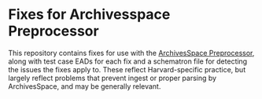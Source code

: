 # Fixes for Archivesspace Preprocessor

This repository contains fixes for use with the [ArchivesSpace Preprocessor](http://github.com/harvard-library/archivesspace-preprocessor), 
along with test case EADs for each fix and a schematron file for detecting the issues the fixes apply to. These reflect Harvard-specific practice, 
but largely reflect problems that prevent ingest or proper parsing by ArchivesSpace, and may be generally relevant.


